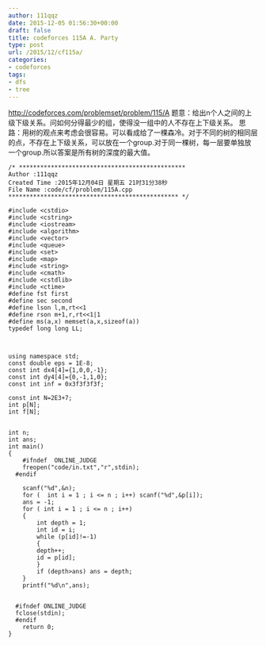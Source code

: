 ```yaml
---
author: 111qqz
date: 2015-12-05 01:56:30+00:00
draft: false
title: codeforces 115A A. Party
type: post
url: /2015/12/cf115a/
categories:
- codeforces
tags:
- dfs
- tree
---
```


http://codeforces.com/problemset/problem/115/A
题意：给出n个人之间的上级下级关系。问如何分得最少的组，使得没一组中的人不存在上下级关系。
思路：用树的观点来考虑会很容易。可以看成给了一棵森冷。对于不同的树的相同层的点，不存在上下级关系，可以放在一个group.对于同一棵树，每一层要单独放一个group.所以答案是所有树的深度的最大值。





    
    /* ***********************************************
    Author :111qqz
    Created Time :2015年12月04日 星期五 21时31分38秒
    File Name :code/cf/problem/115A.cpp
    ************************************************ */
    
    #include <cstdio>
    #include <cstring>
    #include <iostream>
    #include <algorithm>
    #include <vector>
    #include <queue>
    #include <set>
    #include <map>
    #include <string>
    #include <cmath>
    #include <cstdlib>
    #include <ctime>
    #define fst first
    #define sec second
    #define lson l,m,rt<<1
    #define rson m+1,r,rt<<1|1
    #define ms(a,x) memset(a,x,sizeof(a))
    typedef long long LL;
    
    
    
    using namespace std;
    const double eps = 1E-8;
    const int dx4[4]={1,0,0,-1};
    const int dy4[4]={0,-1,1,0};
    const int inf = 0x3f3f3f3f;
    
    const int N=2E3+7;
    int p[N];
    int f[N];
    
    
    int n;
    int ans;
    int main()
    {
    	#ifndef  ONLINE_JUDGE 
    	freopen("code/in.txt","r",stdin);
      #endif
    
    	scanf("%d",&n);
    	for (  int i = 1 ; i <= n ; i++) scanf("%d",&p[i]);
    	ans = -1;
    	for ( int i = 1 ; i <= n ; i++)
    	{
    	    int depth = 1;
    	    int id = i;
    	    while (p[id]!=-1)
    	    {
    		depth++;
    		id = p[id];
    	    }
    	    if (depth>ans) ans = depth; 
    	}
    	printf("%d\n",ans);
    
    
      #ifndef ONLINE_JUDGE  
      fclose(stdin);
      #endif
        return 0;
    }
    



